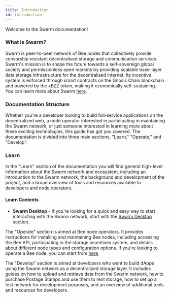 ```yaml
---
title: Introduction
id: introduction
---
```


Welcome to the Swarm documentation!

### What is Swarm?

Swarm is peer-to-peer network of Bee nodes that collectively provide censorship resistant decentralised storage and communication services. Swarm's mission is to shape the future towards a self-sovereign global society and permissionless open markets by providing scalable base-layer data storage infrastructure for the decentralised internet. Its incentive system is enforced through smart contracts on the Gnosis Chain blockchain and powered by the xBZZ token, making it economically self-sustaining. You can learn more about Swarm [here](\docs\learn\technology\what-is-swarm).

### Documentation Structure

Whether you're a developer looking to build full-service applications on the decentralized web, a node operator interested in participating in maintaining the Swarm network, or just someone interested in learning more about these exciting technologies, this guide has got you covered. The documentation is divided into three main sections, "Learn," "Operate," and "Develop".

### Learn

In the "Learn" section of the documentation you will find general high-level information about the Swarm network and ecosystem, including an introduction to the Swarm network, the background and development of the project, and a broad overview of tools and resources available to developers and node operators. 

#### Learn Contents
* **Swarm Desktop** - If you're looking for a quick and easy way to start interacting with the Swarm network, start with the [Swarm Desktop](\docs\learn\swarm-desktop\introduction.md) section. 

The "Operate" section is aimed at Bee node operators. It provides instructions for installing and maintaining Bee nodes, including accessing the Bee API, participating in the storage incentives system, and details about different node types and configuration options. If you're looking to operate a Bee node, you can start from [here](\docs\operate\installation\quick-start.md).

The "Develop" section is aimed at developers who want to build dApps using the Swarm network as a decentralized storage layer. It includes guides on how to upload and retrieve data from the Swarm network, how to purchase Postage Stamps and use them to rent storage, how to set up a test network for development purposes, and an overview of additional tools and resources for developers.  


